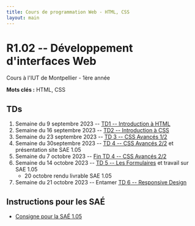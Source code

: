```yaml
---
title: Cours de programmation Web - HTML, CSS
layout: main
---
```


# R1.02 -- Développement d'interfaces Web
Cours à l'IUT de Montpellier - 1ère année

**Mots clés :** HTML, CSS

## TDs

1. Semaine du 9 septembre 2023 -- [TD1 -- Introduction à HTML](tutorials/tutorial1.html)
1. Semaine du 16 septembre 2023 -- [TD2 -- Introduction à CSS ](tutorials/tutorial2.html)
1. Semaine du 23 septembre 2023 -- [TD 3 -- CSS Avancés 1/2](tutorials/tutorial3.html)
1. Semaine du 30septembre 2023 -- [TD 4 -- CSS Avancés 2/2](tutorials/tutorial4.html) et présentation site SAE 1.05
1. Semaine du 7 octobre 2023 -- [ Fin TD 4 -- CSS Avancés 2/2](tutorials/tutorial4.html)
1. Semaine du 14 octobre 2023 -- [TD 5 -- Les Formulaires](tutorials/tutorial5.html) et travail sur SAE 1.05
    * 20 octobre rendu livrable SAE 1.05  
1. Semaine du 21 octobre 2023 -- Entamer [TD 6 -- Responsive Design](tutorials/tutorial6.html)
<!-- 1. Semaine du 4 novembre 2023 -- Finir le [TD 6 -- Responsive Design](tutorials/tutorial6.html) et présentation site de la SAE 1.06 -->
<!-- 1. Semaine du 11, 18 ou 25 novembre 2023 -- Fin des TDs et séance de travail sur la SAE 1.06 -->
<!-- * 1 décembre rendu livrable SAE 1.05  -->
<!-- 1. Semaine du 2 ou du 9 decembre 2023 -- Séance d'évaluation des sites de la SAE 1.06  -->


## Instructions pour les SAÉ
* [Consigne pour la SAÉ 1.05](SAE_105.html)
<!-- * [Consigne pour la SAÉ 1.06](SAE_106.html) -->

<!--## Compléments optionnels-->
 
<!--1. [Coder des colonnes responsive à la Bootstrap](assets/tut5-complement.html)-->

<!-- ## Petite interrogation de CSS
* [Exemple et consignes](exempleTest.html) -->


